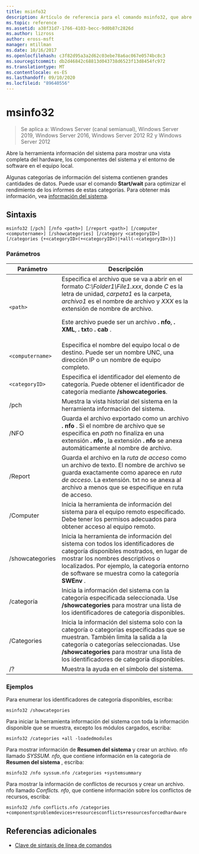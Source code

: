 ```yaml
---
title: msinfo32
description: Artículo de referencia para el comando msinfo32, que abre la herramienta de información del sistema para mostrar una vista completa del hardware, los componentes del sistema y el entorno de software en el equipo local.
ms.topic: reference
ms.assetid: a38f31d7-1766-4103-becc-9d0b87c2826d
ms.author: lizross
author: eross-msft
manager: mtillman
ms.date: 10/16/2017
ms.openlocfilehash: c3f82d95a3a2d62c03ebe78a6ac067e0574bc8c3
ms.sourcegitcommit: db2d46842c68813d043738d6523f13d8454fc972
ms.translationtype: MT
ms.contentlocale: es-ES
ms.lasthandoff: 09/10/2020
ms.locfileid: "89640556"
---
```

# <a name="msinfo32"></a>msinfo32

> Se aplica a: Windows Server (canal semianual), Windows Server 2019, Windows Server 2016, Windows Server 2012 R2 y Windows Server 2012

Abre la herramienta información del sistema para mostrar una vista completa del hardware, los componentes del sistema y el entorno de software en el equipo local.

Algunas categorías de información del sistema contienen grandes cantidades de datos. Puede usar el comando **Start/wait** para optimizar el rendimiento de los informes de estas categorías. Para obtener más información, vea [información del sistema](/previous-versions/windows/it-pro/windows-server-2003/cc783305(v=ws.10)).

## <a name="syntax"></a>Sintaxis

```
msinfo32 [/pch] [/nfo <path>] [/report <path>] [/computer <computername>] [/showcategories] [/category <categoryID>] [/categories {+<categoryID>(+<categoryID>)|+all(-<categoryID>)}]
```

### <a name="parameters"></a>Parámetros

| Parámetro | Descripción |
| --------- | ----------- |
| `<path>` | Especifica el archivo que se va a abrir en el formato *C:\Folder1\File1.xxx*, donde *C* es la letra de unidad, *carpeta1* es la carpeta, *archivo1* es el nombre de archivo y *XXX* es la extensión de nombre de archivo.<p>Este archivo puede ser un archivo **. nfo**, **. XML**, **. txt**o **. cab** . |
| `<computername>` | Especifica el nombre del equipo local o de destino. Puede ser un nombre UNC, una dirección IP o un nombre de equipo completo. |
| `<categoryID>` | Especifica el identificador del elemento de categoría. Puede obtener el identificador de categoría mediante **/showcategories**. |
| /pch | Muestra la vista historial del sistema en la herramienta información del sistema. |
| /NFO | Guarda el archivo exportado como un archivo **. nfo** . Si el nombre de archivo que se especifica en *path* no finaliza en una extensión **. nfo** , la extensión **. nfo** se anexa automáticamente al nombre de archivo. |
| /Report | Guarda el archivo en la *ruta de acceso* como un archivo de texto. El nombre de archivo se guarda exactamente como aparece en *ruta de acceso*. La extensión. txt no se anexa al archivo a menos que se especifique en ruta de acceso. |
| /Computer | Inicia la herramienta de información del sistema para el equipo remoto especificado. Debe tener los permisos adecuados para obtener acceso al equipo remoto. |
| /showcategories | Inicia la herramienta de información del sistema con todos los identificadores de categoría disponibles mostrados, en lugar de mostrar los nombres descriptivos o localizados. Por ejemplo, la categoría entorno de software se muestra como la categoría **SWEnv** . |
| /categoría | Inicia la información del sistema con la categoría especificada seleccionada. Use **/showcategories** para mostrar una lista de los identificadores de categoría disponibles. |
| /Categories | Inicia la información del sistema solo con la categoría o categorías especificadas que se muestran. También limita la salida a la categoría o categorías seleccionadas. Use **/showcategories** para mostrar una lista de los identificadores de categoría disponibles. |
| /? | Muestra la ayuda en el símbolo del sistema. |

### <a name="examples"></a>Ejemplos

Para enumerar los identificadores de categoría disponibles, escriba:

```
msinfo32 /showcategories
```

Para iniciar la herramienta información del sistema con toda la información disponible que se muestra, excepto los módulos cargados, escriba:

```
msinfo32 /categories +all -loadedmodules
```

Para mostrar información de **Resumen del sistema** y crear un archivo. nfo llamado *SYSSUM. nfo*, que contiene información en la categoría de **Resumen del sistema** , escriba:

```
msinfo32 /nfo syssum.nfo /categories +systemsummary
```

Para mostrar la información de conflictos de recursos y crear un archivo. nfo llamado *Conflicts. nfo*, que contiene información sobre los conflictos de recursos, escriba:

```
msinfo32 /nfo conflicts.nfo /categories +componentsproblemdevices+resourcesconflicts+resourcesforcedhardware
```

## <a name="additional-references"></a>Referencias adicionales

- [Clave de sintaxis de línea de comandos](command-line-syntax-key.md)
